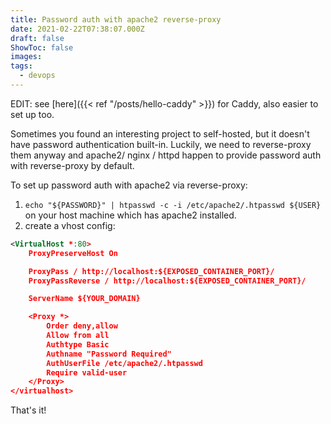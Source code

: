 ```yaml
---
title: Password auth with apache2 reverse-proxy
date: 2021-02-22T07:38:07.000Z
draft: false
ShowToc: false
images:
tags:
  - devops
---
```


EDIT: see [here]({{< ref "/posts/hello-caddy" >}}) for Caddy, also easier to set up too.

Sometimes you found an interesting project to self-hosted, but it doesn't have password authentication built-in. Luckily, we need to reverse-proxy them anyway and apache2/ nginx / httpd happen to provide password auth with reverse-proxy by default.

To set up password auth with apache2 via reverse-proxy:

1. `echo "${PASSWORD}" | htpasswd -c -i /etc/apache2/.htpasswd ${USER}` on your host machine which has apache2 installed.
2. create a vhost config:

```xml
<VirtualHost *:80>
    ProxyPreserveHost On

    ProxyPass / http://localhost:${EXPOSED_CONTAINER_PORT}/
    ProxyPassReverse / http://localhost:${EXPOSED_CONTAINER_PORT}/

    ServerName ${YOUR_DOMAIN}

    <Proxy *>
        Order deny,allow
        Allow from all
        Authtype Basic
        Authname "Password Required"
        AuthUserFile /etc/apache2/.htpasswd
        Require valid-user
    </Proxy>
</virtualhost>
```


That's it!
